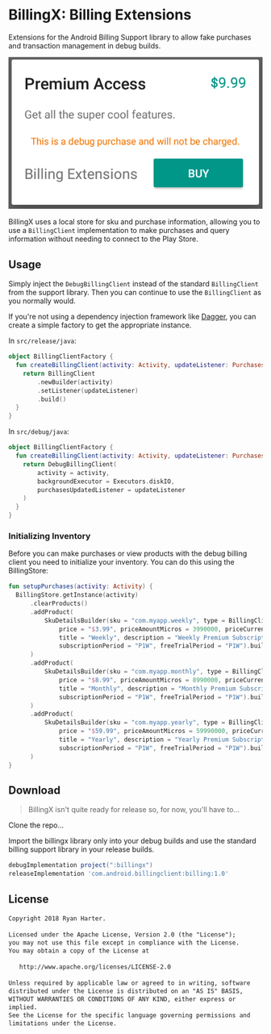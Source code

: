 # BillingX: Billing Extensions

Extensions for the Android Billing Support library to allow fake purchases and transaction management in debug builds.

![Dialog Screenshot](assets/dialog.png)

BillingX uses a local store for sku and purchase information, allowing you to use a `BillingClient` implementation to make purchases and query information without needing to connect to the Play Store. 

## Usage

Simply inject the `DebugBillingClient` instead of the standard `BillingClient` from the support library.  Then you can continue to use the `BillingClient` as you normally would.

If you're not using a dependency injection framework like [Dagger](), you can create a simple factory to get the appropriate instance. 

In `src/release/java`:

```kotlin
object BillingClientFactory {
  fun createBillingClient(activity: Activity, updateListener: PurchasesUpdatedListener): BillingClient {
    return BillingClient
        .newBuilder(activity)
        .setListener(updateListener)
        .build()
  }
}
```

In `src/debug/java`:

```kotlin
object BillingClientFactory {
  fun createBillingClient(activity: Activity, updateListener: PurchasesUpdatedListener): BillingClient {
    return DebugBillingClient(
        activity = activity,
        backgroundExecutor = Executors.diskIO,
        purchasesUpdatedListener = updateListener
    )
  }
}
```

### Initializing Inventory

Before you can make purchases or view products with the debug billing client you need to initialize your inventory.  You can do this using the BillingStore:

```kotlin
fun setupPurchases(activity: Activity) {
  BillingStore.getInstance(activity)
      .clearProducts()
      .addProduct(
          SkuDetailsBuilder(sku = "com.myapp.weekly", type = BillingClient.SkuType.SUBS,
              price = "$3.99", priceAmountMicros = 3990000, priceCurrencyCode = "USD",
              title = "Weekly", description = "Weekly Premium Subscription",
              subscriptionPeriod = "P1W", freeTrialPeriod = "P1W").build()
      )
      .addProduct(
          SkuDetailsBuilder(sku = "com.myapp.monthly", type = BillingClient.SkuType.SUBS,
              price = "$8.99", priceAmountMicros = 8990000, priceCurrencyCode = "USD",
              title = "Monthly", description = "Monthly Premium Subscription",
              subscriptionPeriod = "P1W", freeTrialPeriod = "P1W").build()
      )
      .addProduct(
          SkuDetailsBuilder(sku = "com.myapp.yearly", type = BillingClient.SkuType.SUBS,
              price = "$59.99", priceAmountMicros = 59990000, priceCurrencyCode = "USD",
              title = "Yearly", description = "Yearly Premium Subscription",
              subscriptionPeriod = "P1W", freeTrialPeriod = "P1W").build()
      )
}
```

## Download

> BillingX isn't quite ready for release so, for now, you'll have to...

Clone the repo...

Import the billingx library only into your debug builds and use the standard billing support library in your release builds. 

```groovy
debugImplementation project(":billingx")
releaseImplementation 'com.android.billingclient:billing:1.0'
```

## License

```
Copyright 2018 Ryan Harter.

Licensed under the Apache License, Version 2.0 (the "License");
you may not use this file except in compliance with the License.
You may obtain a copy of the License at

   http://www.apache.org/licenses/LICENSE-2.0

Unless required by applicable law or agreed to in writing, software
distributed under the License is distributed on an "AS IS" BASIS,
WITHOUT WARRANTIES OR CONDITIONS OF ANY KIND, either express or implied.
See the License for the specific language governing permissions and
limitations under the License.
```
